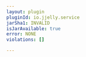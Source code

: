 ```yaml
---
layout: plugin
pluginId: io.jjelly.service
jarSha1: INVALID
isJarAvailable: true
error: NONE
violations: []

---
```

